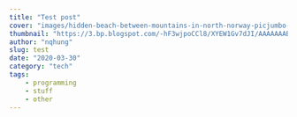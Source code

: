 ```yaml
---
title: "Test post"
cover: "images/hidden-beach-between-mountains-in-north-norway-picjumbo-com.jpg"
thumbnail: "https://3.bp.blogspot.com/-hF3wjpoCCl8/XYEW1Gv7dJI/AAAAAAABHQw/6EbIEEGnJVUYDS0TsGQ0R7Dk7G-q2vSxwCK4BGAYYCw/s640/IMG_20170623_205832_047.jpg"
author: "nqhung"
slug: test
date: "2020-03-30"
category: "tech"
tags:
    - programming
    - stuff
    - other
---
```

